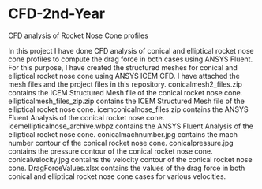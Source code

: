 # CFD-2nd-Year
CFD analysis of Rocket Nose Cone profiles

In this project I have done CFD analysis of conical and elliptical rocket nose cone profiles to compute the drag force in both cases using ANSYS Fluent. 
For this purpose, I have created the structured meshes for conical and elliptical rocket nose cone using ANSYS ICEM CFD. I have attached the mesh files and the project files in this repository.
conicalmesh2_files.zip contains the ICEM Structured Mesh file of the conical rocket nose cone.
ellipticalmesh_files_zip.zip contains the ICEM Structured Mesh file of the elliptical rocket nose cone.
icemconicalnose_files.zip contains the ANSYS Fluent Analysis of the conical rocket nose cone.
icemellipticalnose_archive.wbpz contains the ANSYS Fluent Analysis of the elliptical rocket nose cone.
conicalmachnumber.jpg contains the mach number contour of the conical rocket nose cone.
conicalpressure.jpg contains the pressure contour of the conical rocket nose cone.
conicalvelocity.jpg contains the velocity contour of the conical rocket nose cone.
DragForceValues.xlsx contains the values of the drag force in both conical and elliptical rocket nose cone cases for various velocities.
